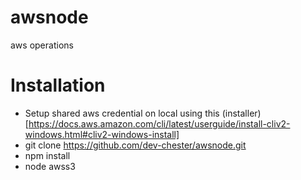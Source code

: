 # awsnode
 aws operations

# Installation
  - Setup shared aws credential on local using this (installer)[https://docs.aws.amazon.com/cli/latest/userguide/install-cliv2-windows.html#cliv2-windows-install] 
  - git clone https://github.com/dev-chester/awsnode.git
  - npm install
  - node awss3
